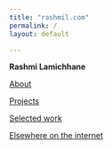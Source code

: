 ```yaml
---
title: "rashmil.com" 
permalink: /  
layout: default

---
```


**Rashmi Lamichhane**

<!-- Pages -->
[About](/bio)

[Projects](/projects)

[Selected work](/selected-work)

[Elsewhere on the internet](/elsewhere)











